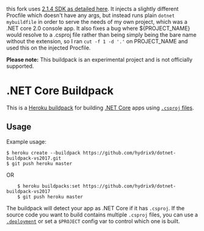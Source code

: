 this fork uses [2.1.4 SDK as detailed here](https://github.com/dotnet/core/blob/master/release-notes/releases.csv). It injects a slightly different Procfile which doesn't have any args, but instead runs plain `dotnet mybuildfile` in order to serve the needs of my own project, which was a .NET core 2.0 console app. It also fixes a bug where ${PROJECT_NAME} would resolve to a .csproj file rather than being simply being the bare name without the extension, so I ran `cut -f 1 -d '.'` on PROJECT_NAME and used this on the injected Procfile.

**Please note:** This buildpack is an experimental project and is not officially supported.

# .NET Core Buildpack

This is a [Heroku buildpack](http://devcenter.heroku.com/articles/buildpack) for building [.NET Core](https://www.microsoft.com/net/core) apps using [`.csproj` files](https://docs.microsoft.com/en-us/dotnet/articles/core/tools/project-json).

## Usage

Example usage:

    $ heroku create --buildpack https://github.com/hydrix9/dotnet-buildpack-vs2017.git
    $ git push heroku master

OR
```
    $ heroku buildpacks:set https://github.com/hydrix9/dotnet-buildpack-vs2017
    $ git push heroku master
```

The buildpack will detect your app as .NET Core if it has `.csproj`. If the source code you want to build contains multiple `.csproj` files, you can use a [`.deployment`](https://github.com/projectkudu/kudu/wiki/Customizing-deployments) or set a `$PROJECT` config var to control which one is built.
